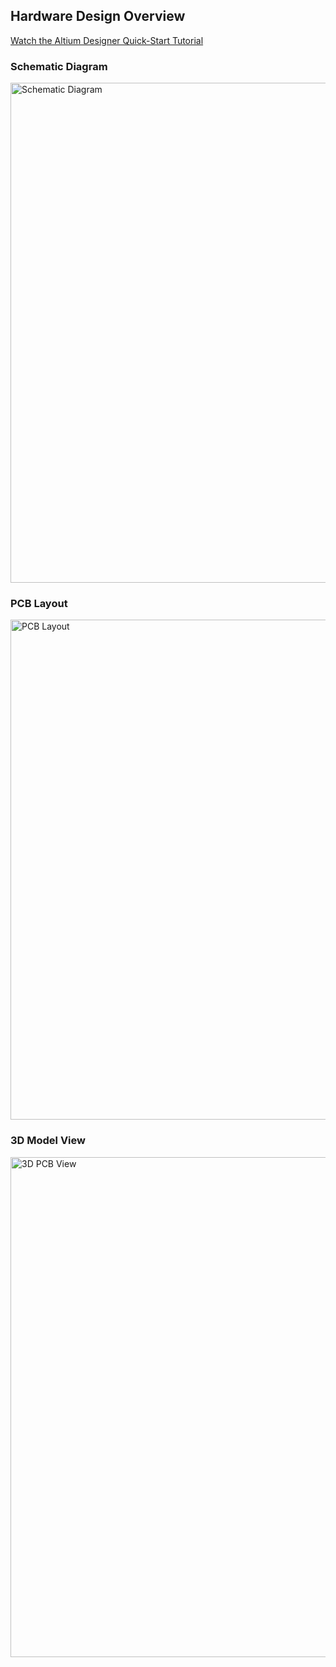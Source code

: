 ## Hardware Design Overview
[Watch the Altium Designer Quick-Start Tutorial](https://www.youtube.com/watch?v=YTGzncKU5RY)
### **Schematic Diagram**
<img src="https://github.com/user-attachments/assets/5745b9d9-e592-45d7-8b02-0750a2dd9c9b" alt="Schematic Diagram" width="800" />

### **PCB Layout**
<img src="https://github.com/user-attachments/assets/726551ba-e58a-49de-a7d7-12ebfd4b1d80" alt="PCB Layout" width="800" />

### **3D Model View**
<img src="https://github.com/user-attachments/assets/1a5bf8db-79b9-4c4f-950e-ecd2656ad3bb" alt="3D PCB View" width="800" />
